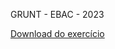 GRUNT - EBAC - 2023

[Download do exercício](https://drive.google.com/file/d/15DU7L-kMdUo-CcMnTauYrRe_l1czJThq/view?usp=drive_link)